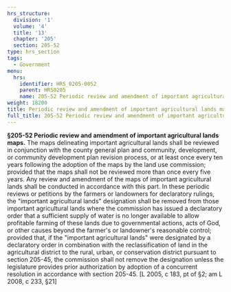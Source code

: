 ```yaml
---
hrs_structure:
  division: '1'
  volume: '4'
  title: '13'
  chapter: '205'
  section: 205-52
type: hrs_section
tags:
  - Government
menu:
  hrs:
    identifier: HRS_0205-0052
    parent: HRS0205
    name: 205-52 Periodic review and amendment of important agricultural lands maps
weight: 18200
title: Periodic review and amendment of important agricultural lands maps
full_title: 205-52 Periodic review and amendment of important agricultural lands maps
---
```

**§205-52 Periodic review and amendment of important agricultural lands maps.** The maps delineating important agricultural lands shall be reviewed in conjunction with the county general plan and community, development, or community development plan revision process, or at least once every ten years following the adoption of the maps by the land use commission; provided that the maps shall not be reviewed more than once every five years. Any review and amendment of the maps of important agricultural lands shall be conducted in accordance with this part. In these periodic reviews or petitions by the farmers or landowners for declaratory rulings, the "important agricultural lands" designation shall be removed from those important agricultural lands where the commission has issued a declaratory order that a sufficient supply of water is no longer available to allow profitable farming of these lands due to governmental actions, acts of God, or other causes beyond the farmer's or landowner's reasonable control; provided that, if the "important agricultural lands" were designated by a declaratory order in combination with the reclassification of land in the agricultural district to the rural, urban, or conservation district pursuant to section 205-45, the commission shall not remove the designation unless the legislature provides prior authorization by adoption of a concurrent resolution in accordance with section 205-45\. [L 2005, c 183, pt of §2; am L 2008, c 233, §21]